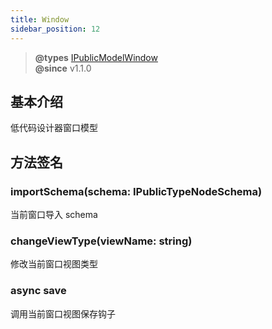 ```yaml
---
title: Window
sidebar_position: 12
---
```


> **@types** [IPublicModelWindow](https://github.com/alibaba/lowcode-engine/blob/main/packages/types/src/shell/model/window.ts)<br/>
> **@since** v1.1.0


## 基本介绍

低代码设计器窗口模型

## 方法签名

### importSchema(schema: IPublicTypeNodeSchema)
当前窗口导入 schema

### changeViewType(viewName: string)
修改当前窗口视图类型

### async save
调用当前窗口视图保存钩子
